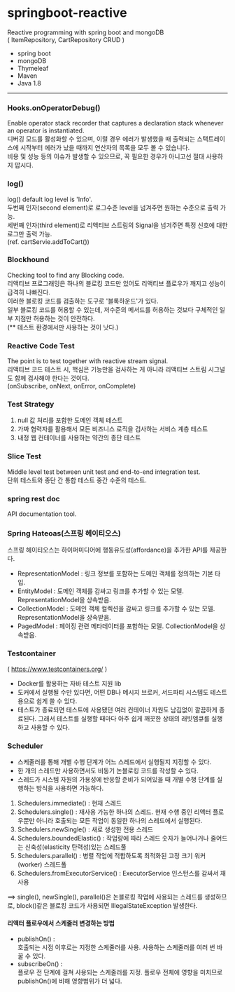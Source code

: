 # springboot-reactive
Reactive programming with spring boot and mongoDB  
 ( ItemRepository, CartRepository CRUD )

- spring boot
- mongoDB
- Thymeleaf
- Maven
- Java 1.8

***
### Hooks.onOperatorDebug()  
Enable operator stack recorder that captures a declaration stack whenever an operator is instantiated.  
디버깅 모드를 활성화할 수 있으며, 이럴 경우 에러가 발생했을 때 출력되는 스택트레이스에 시작부터 에러가 났을 때까지 연산자의 목록을 모두 볼 수 있습니다.  
비용 및 성능 등의 이슈가 발생할 수 있으므로, 꼭 필요한 경우가 아니고선 절대 사용하지 맙시다.

### log()  
log() default log level is 'Info'.  
두번째 인자(second element)로 로그수준 level을 넘겨주면 원하는 수준으로 출력 가능.  
세번째 인자(third element)로 리액티브 스트림의 Signal을 넘겨주면 특정 신호에 대한 로그만 출력 가능.  
(ref. cartServie.addToCart())  

### Blockhound  
Checking tool to find any Blocking code.  
리액티브 프로그래밍은 하나의 블로킹 코드만 있어도 리액티브 플로우가 깨지고 성능이 급격히 나빠진다.  
이러한 블로킹 코드를 검출하는 도구로 '블록하운드'가 있다.  
일부 블로킹 코드를 허용할 수 있는데, 저수준의 메서드를 허용하는 것보다 구체적인 일부 지점만 허용하는 것이 안전하다.  
(** 테스트 환경에서만 사용하는 것이 낫다.)  

### Reactive Code Test  
The point is to test together with reactive stream signal.  
리액티브 코드 테스트 시, 핵심은 기능만을 검사하는 게 아니라 리액티브 스트림 시그널도 함께 검사해야 한다는 것이다.  
(onSubscribe, onNext, onError, onComplete)  

### Test Strategy
1. null 값 처리를 포함한 도메인 객체 테스트  
2. 가짜 협력자를 활용해서 모든 비즈니스 로직을 검사하는 서비스 계층 테스트  
3. 내정 웹 컨테이너를 사용하는 약간의 종단 테스트  

### Slice Test  
Middle level test between unit test and end-to-end integration test.  
단위 테스트와 종단 간 통합 테스트 중간 수준의 테스트.  

### spring rest doc  
API documentation tool.

### Spring Hateoas(스프링 헤이티오스)
스프링 헤이티오스는 하이퍼미디어에 행동유도성(affordance)을 추가한 API를 제공한다.
- RepresentationModel : 링크 정보를 포함하는 도메인 객체를 정의하는 기본 타입.
- EntityModel : 도메인 객체를 감싸고 링크를 추가할 수 있는 모델. RepresentationModel을 상속받음.
- CollectionModel : 도메인 객체 컬렉션을 감싸고 링크를 추가할 수 있는 모델. RepresentationModel을 상속받음.
- PagedModel : 페이징 관련 메타데이터를 포함하는 모델. CollectionModel을 상속받음.

### Testcontainer
( https://www.testcontainers.org/ )
- Docker를 활용하는 자바 테스트 지원 lib
- 도커에서 실행될 수만 있다면, 어떤 DB나 메시지 브로커, 서드파티 시스템도 테스트용으로 쉽게 쓸 수 있다.
- 테스트가 종료되면 테스트에 사용됐던 여러 컨테이너 자원도 남김없이 깔끔하게 종료된다. 그래서 테스트를 실행할 때마다 아주 쉽게 깨끗한 상태의 래빗엠큐를 실행하고 사용할 수 있다.

### Scheduler
- 스케줄러를 통해 개별 수행 단계가 어느 스레드에서 실행될지 지정할 수 있다.
- 한 개의 스레드만 사용하면서도 비동기 논블로킹 코드를 작성할 수 있다.
- 스레드가 시스템 자원의 가용성에 반응할 준비가 되어있을 때 개별 수행 단계를 실행하는 방식을 사용하면 가능하다.
1. Schedulers.immediate() : 현재 스레드
2. Schedulers.single() : 재사용 가능한 하나의 스레드. 현재 수행 중인 리액터 플로우뿐만 아니라 호출되는 모든 작업이 동일한 하나의 스레드에서 실행된다.
3. Schedulers.newSingle() : 새로 생성한 전용 스레드
4. Schedulers.boundedElastic() : 작업량에 따라 스레드 숫자가 늘어나거나 줄어드는 신축성(elasticity 탄력성)있는 스레드풀
5. Schedulers.parallel() : 병렬 작업에 적합하도록 최적화된 고정 크기 워커(worker) 스레드풀
6. Schedulers.fromExecutorService() : ExecutorService 인스턴스를 감싸서 재사용

==> single(), newSingle(), parallel()은 논블로킹 작업에 사용되는 스레드를 생성하므로, block()같은 블로킹 코드가 사용되면 IllegalStateException 발생한다.

#### 리액터 플로우에서 스케줄러 변경하는 방법
- publishOn() :  
  호출되는 시점 이후로는 지정한 스케줄러를 사용. 사용하는 스케줄러를 여러 번 바꿀 수 있다.
- subscribeOn() :  
  플로우 전 단계에 걸쳐 사용되는 스케줄러를 지정. 플로우 전체에 영향을 미치므로 publishOn()에 비해 영향범위가 더 넓다.
